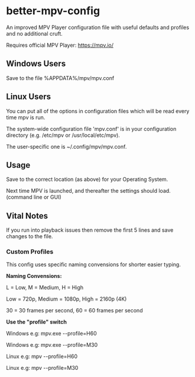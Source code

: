 # better-mpv-config
An improved MPV Player configuration file with useful defaults and profiles and no additional cruft.

Requires official MPV Player: https://mpv.io/

## Windows Users
Save to the file %APPDATA%/mpv/mpv.conf

## Linux Users
You can put all of the options in configuration files which will be read every time mpv is run.

The system-wide configuration file 'mpv.conf' is in your configuration directory (e.g. /etc/mpv or /usr/local/etc/mpv).

The user-specific one is ~/.config/mpv/mpv.conf.

## Usage

Save to the correct location (as above) for your Operating System.

Next time MPV is launched, and thereafter the settings should load. (command line or GUI)

## Vital Notes

If you run into playback issues then remove the first 5 lines and save changes to the file.

### Custom Profiles
This config uses specific naming convensions for shorter easier typing.

__Naming Convensions:__

L = Low, M = Medium, H = High

Low = 720p, Medium = 1080p, High = 2160p (4K)

30 = 30 frames per second, 60 = 60 frames per second

__Use the "profile" switch__

Windows e.g: mpv.exe --profile=H60

Windows e.g: mpv.exe --profile=M30

Linux e.g: mpv --profile=H60

Linux e.g: mpv --profile=M30
